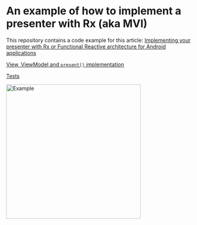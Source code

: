 # An example of how to implement a presenter with Rx (aka MVI)

This repository contains a code example for this article: [Implementing your presenter with Rx or Functional Reactive architecture for Android applications](https://rongi.github.io/kotlin-blog/rx-presenter.html)

[View, ViewModel and `present()` implementation](https://github.com/rongi/rx-presenter/tree/master/app/src/main/java/com/github/rongi/rxpresenter/example/app/main)

[Tests](https://github.com/rongi/rx-presenter/blob/master/app/src/test/java/com/github/rongi/rxpresenter/example/app/main/MainViewModelTest.kt)

<img src="https://github.com/rongi/rx-presenter-example/raw/master/docs/example.gif" alt="Example" width="360"/>
